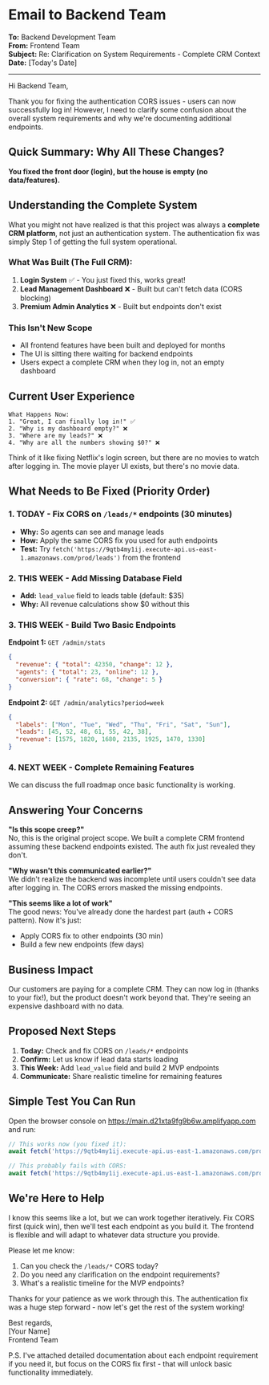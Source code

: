 # Email to Backend Team

**To:** Backend Development Team  
**From:** Frontend Team  
**Subject:** Re: Clarification on System Requirements - Complete CRM Context  
**Date:** [Today's Date]

---

Hi Backend Team,

Thank you for fixing the authentication CORS issues - users can now successfully log in! However, I need to clarify some confusion about the overall system requirements and why we're documenting additional endpoints.

## Quick Summary: Why All These Changes?

**You fixed the front door (login), but the house is empty (no data/features).**

## Understanding the Complete System

What you might not have realized is that this project was always a **complete CRM platform**, not just an authentication system. The authentication fix was simply Step 1 of getting the full system operational.

### What Was Built (The Full CRM):
1. **Login System** ✅ - You just fixed this, works great!
2. **Lead Management Dashboard** ❌ - Built but can't fetch data (CORS blocking)
3. **Premium Admin Analytics** ❌ - Built but endpoints don't exist

### This Isn't New Scope
- All frontend features have been built and deployed for months
- The UI is sitting there waiting for backend endpoints
- Users expect a complete CRM when they log in, not an empty dashboard

## Current User Experience

```
What Happens Now:
1. "Great, I can finally log in!" ✅
2. "Why is my dashboard empty?" ❌
3. "Where are my leads?" ❌
4. "Why are all the numbers showing $0?" ❌
```

Think of it like fixing Netflix's login screen, but there are no movies to watch after logging in. The movie player UI exists, but there's no movie data.

## What Needs to Be Fixed (Priority Order)

### 1. TODAY - Fix CORS on `/leads/*` endpoints (30 minutes)
- **Why:** So agents can see and manage leads
- **How:** Apply the same CORS fix you used for auth endpoints
- **Test:** Try `fetch('https://9qtb4my1ij.execute-api.us-east-1.amazonaws.com/prod/leads')` from the frontend

### 2. THIS WEEK - Add Missing Database Field
- **Add:** `lead_value` field to leads table (default: $35)
- **Why:** All revenue calculations show $0 without this

### 3. THIS WEEK - Build Two Basic Endpoints

**Endpoint 1:** `GET /admin/stats`
```json
{
  "revenue": { "total": 42350, "change": 12 },
  "agents": { "total": 23, "online": 12 },
  "conversion": { "rate": 68, "change": 5 }
}
```

**Endpoint 2:** `GET /admin/analytics?period=week`
```json
{
  "labels": ["Mon", "Tue", "Wed", "Thu", "Fri", "Sat", "Sun"],
  "leads": [45, 52, 48, 61, 55, 42, 38],
  "revenue": [1575, 1820, 1680, 2135, 1925, 1470, 1330]
}
```

### 4. NEXT WEEK - Complete Remaining Features
We can discuss the full roadmap once basic functionality is working.

## Answering Your Concerns

**"Is this scope creep?"**  
No, this is the original project scope. We built a complete CRM frontend assuming these backend endpoints existed. The auth fix just revealed they don't.

**"Why wasn't this communicated earlier?"**  
We didn't realize the backend was incomplete until users couldn't see data after logging in. The CORS errors masked the missing endpoints.

**"This seems like a lot of work"**  
The good news: You've already done the hardest part (auth + CORS pattern). Now it's just:
- Apply CORS fix to other endpoints (30 min)
- Build a few new endpoints (few days)

## Business Impact

Our customers are paying for a complete CRM. They can now log in (thanks to your fix!), but the product doesn't work beyond that. They're seeing an expensive dashboard with no data.

## Proposed Next Steps

1. **Today:** Check and fix CORS on `/leads/*` endpoints
2. **Confirm:** Let us know if lead data starts loading
3. **This Week:** Add `lead_value` field and build 2 MVP endpoints
4. **Communicate:** Share realistic timeline for remaining features

## Simple Test You Can Run

Open the browser console on https://main.d21xta9fg9b6w.amplifyapp.com and run:

```javascript
// This works now (you fixed it):
await fetch('https://9qtb4my1ij.execute-api.us-east-1.amazonaws.com/prod/auth/login')

// This probably fails with CORS:
await fetch('https://9qtb4my1ij.execute-api.us-east-1.amazonaws.com/prod/leads')
```

## We're Here to Help

I know this seems like a lot, but we can work together iteratively. Fix CORS first (quick win), then we'll test each endpoint as you build it. The frontend is flexible and will adapt to whatever data structure you provide.

Please let me know:
1. Can you check the `/leads/*` CORS today?
2. Do you need any clarification on the endpoint requirements?
3. What's a realistic timeline for the MVP endpoints?

Thanks for your patience as we work through this. The authentication fix was a huge step forward - now let's get the rest of the system working!

Best regards,  
[Your Name]  
Frontend Team

P.S. I've attached detailed documentation about each endpoint requirement if you need it, but focus on the CORS fix first - that will unlock basic functionality immediately. 